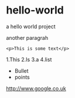 # hello-world
a hello world project


another paragrah

```
<p>This is some text</p>
```

1.This
2.Is
3.a
4.list

* Bullet
* points

http://www.google.co.uk
